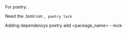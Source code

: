 For poetry:

Need the .toml
run ```, poetry lock```

Adding dependencys 
poetry add <package_name> --lock